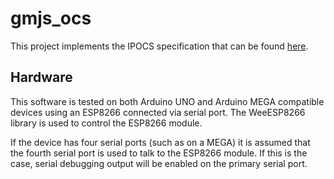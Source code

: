 # gmjs_ocs
This project implements the IPOCS specification that can be found [here](https://github.com/GMJS/documentation).

## Hardware

This software is tested on both Arduino UNO and Arduino MEGA compatible devices
using an ESP8266 connected via serial port. The WeeESP8266 library is used to
control the ESP8266 module.

If the device has four serial ports (such as on a MEGA) it is assumed that the
fourth serial port is used to talk to the ESP8266 module.
If this is the case, serial debugging output will be enabled on the primary
serial port.